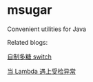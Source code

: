 # msugar
Convenient utilities for Java

Related blogs:

[自制多糖 switch](https://segmentfault.com/a/1190000020596643)

[当 Lambda 遇上受检异常](https://segmentfault.com/a/1190000007832130)
